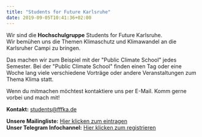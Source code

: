 ```yaml
---
title: "Students for Future Karlsruhe"
date: 2019-09-05T10:41:36+02:00
---
```

Wir sind die **Hochschulgruppe** Students for Future Karlsruhe.  
Wir bemühen uns die Themen Klimaschutz und Klimawandel an die Karlsruher Campi zu bringen.

Das machen wir zum Beispiel mit der "Public Climate School" jedes Semester. Bei der "Public Climate School" finden einen Tag oder eine Woche lang viele verschiedene Vorträge oder andere Veranstaltungen zum Thema Klima statt.

Wenn du mitmachen möchtest kontaktiere uns per E-Mail. Komm gerne vorbei und mach mit!

**Kontakt:** [students@fffka.de](mailto:students@fffka.de)

**Unsere Mailingliste:** [Hier klicken zum eintragen](https://www.lists.kit.edu/sympa/subscribe/students-for-future)  
**Unser Telegram Infochannel:** [Hier klicken zum registrieren](http://t.me/studentsforfuture_ka)
